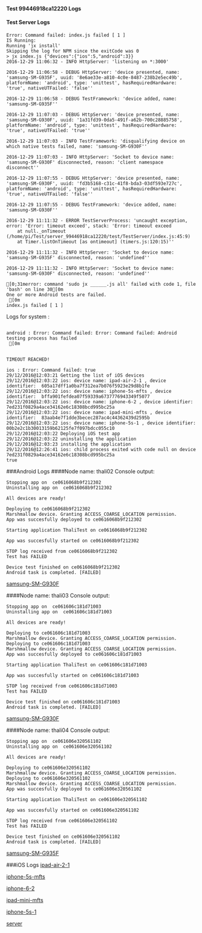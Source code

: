 #### Test 99446918ca12220 Logs

#### Test Server Logs
```
Error: Command failed: index.js failed [ 1 ]
IS Running:
Running 'jx install'
Skipping the log for NPM since the exitCode was 0
> jx index.js {"devices":{"ios":5,"android":3}}
2016-12-29 11:06:32 - INFO HttpServer: 'listening on *:3000'

2016-12-29 11:06:58 - DEBUG HttpServer: 'device presented, name: 'samsung-SM-G935F', uuid: '8e6ae33e-a810-4c0e-8487-238b2e5ec49b', platformName: 'android', type: 'unittest', hasRequiredHardware: 'true', nativeUTFailed: 'false''

2016-12-29 11:06:58 - DEBUG TestFramework: 'device added, name: 'samsung-SM-G935F''

2016-12-29 11:07:03 - DEBUG HttpServer: 'device presented, name: 'samsung-SM-G930F', uuid: '1a31fd39-0da5-491f-a62b-700c28885758', platformName: 'android', type: 'unittest', hasRequiredHardware: 'true', nativeUTFailed: 'true''

2016-12-29 11:07:03 - INFO TestFramework: 'disqualifying device on which native tests failed, name: 'samsung-SM-G930F''

2016-12-29 11:07:03 - INFO HttpServer: 'Socket to device name: 'samsung-SM-G930F' disconnected, reason: 'client namespace disconnect''

2016-12-29 11:07:55 - DEBUG HttpServer: 'device presented, name: 'samsung-SM-G930F', uuid: 'fd3b5168-c31c-41f8-bda3-03df593e727c', platformName: 'android', type: 'unittest', hasRequiredHardware: 'true', nativeUTFailed: 'false''

2016-12-29 11:07:55 - DEBUG TestFramework: 'device added, name: 'samsung-SM-G930F''

2016-12-29 11:11:32 - ERROR TestServerProcess: 'uncaught exception, error: 'Error: timeout exceed', stack: 'Error: timeout exceed
    at null._onTimeout (/home/pi/Test/server_99446918ca12220/test/TestServer/index.js:45:9)
    at Timer.listOnTimeout [as ontimeout] (timers.js:120:15)''

2016-12-29 11:11:32 - INFO HttpServer: 'Socket to device name: 'samsung-SM-G935F' disconnected, reason: 'undefined''

2016-12-29 11:11:32 - INFO HttpServer: 'Socket to device name: 'samsung-SM-G930F' disconnected, reason: 'undefined''

[0;31merror: command 'sudo jx ______.js all' failed with code 1, file 'bash' on line 30[0m
One or more Android tests are failed.
 [0m
index.js failed [ 1 ]

```


Logs for system : 
```

android : Error: Command failed: Error: Command failed: Android testing process has failed
 [0m


TIMEOUT REACHED!

ios : Error: Command failed: true
29/12/2016@12:03:21 Getting the list of iOS devices 
29/12/2016@12:03:22 ios: device name: ipad-air-2-1 , device identifier:  605a17dff1a0ba7f312ea7b076f5923e29d8b1fe
29/12/2016@12:03:22 ios: device name: iphone-5s-mfts , device identifier:  bffa901fefdea07f59339a6737776943349f5077
29/12/2016@12:03:22 ios: device name: iphone-6-2 , device identifier:  7ed231f0829a4ace34162e6c18308bcd995bc25a
29/12/2016@12:03:22 ios: device name: ipad-mini-mfts , device identifier:  83aab4e7f1dde3becec287ac4c44362439d2595b
29/12/2016@12:03:22 ios: device name: iphone-5s-1 , device identifier:  00b2e2c1b30013159b62125fe7f097bdcc055c10
29/12/2016@12:03:22 Deploying iOS test app 
29/12/2016@12:03:22 uninstalling the application 
29/12/2016@12:03:23 installing the application 
29/12/2016@12:26:41 ios: child process exited with code null on device 7ed231f0829a4ace34162e6c18308bcd995bc25a 
true

```
###Android Logs
####Node name: thali02
Console output:
```
Stopping app on  ce0616068b9f212302
Uninstalling app on  ce0616068b9f212302

All devices are ready!

Deploying to ce0616068b9f212302
Marshmallow device. Granting ACCESS_COARSE_LOCATION permission.
App was succesfully deployed to ce0616068b9f212302

Starting application ThaliTest on ce0616068b9f212302

App was succesfully started on ce0616068b9f212302

STOP log received from ce0616068b9f212302
Test has FAILED

Device test finished on ce0616068b9f212302 
Android task is completed. [FAILED]
```
[samsung-SM-G930F](https://github.com/ThaliTester/TestResults/blob/99446918ca12220_Increased_timeouts_for_test_write_andrew-aladev/thali02_samsung-SM-G930F.md)

####Node name: thali03
Console output:
```
Stopping app on  ce061606c181d71003
Uninstalling app on  ce061606c181d71003

All devices are ready!

Deploying to ce061606c181d71003
Marshmallow device. Granting ACCESS_COARSE_LOCATION permission.
Deploying to ce061606c181d71003
Marshmallow device. Granting ACCESS_COARSE_LOCATION permission.
App was succesfully deployed to ce061606c181d71003

Starting application ThaliTest on ce061606c181d71003

App was succesfully started on ce061606c181d71003

STOP log received from ce061606c181d71003
Test has FAILED

Device test finished on ce061606c181d71003 
Android task is completed. [FAILED]
```
[samsung-SM-G930F](https://github.com/ThaliTester/TestResults/blob/99446918ca12220_Increased_timeouts_for_test_write_andrew-aladev/thali03_samsung-SM-G930F.md)

####Node name: thali04
Console output:
```
Stopping app on  ce061606e320561102
Uninstalling app on  ce061606e320561102

All devices are ready!

Deploying to ce061606e320561102
Marshmallow device. Granting ACCESS_COARSE_LOCATION permission.
Deploying to ce061606e320561102
Marshmallow device. Granting ACCESS_COARSE_LOCATION permission.
App was succesfully deployed to ce061606e320561102

Starting application ThaliTest on ce061606e320561102

App was succesfully started on ce061606e320561102

STOP log received from ce061606e320561102
Test has FAILED

Device test finished on ce061606e320561102 
Android task is completed. [FAILED]
```
[samsung-SM-G935F](https://github.com/ThaliTester/TestResults/blob/99446918ca12220_Increased_timeouts_for_test_write_andrew-aladev/thali04_samsung-SM-G935F.md)


###iOS Logs
[ipad-air-2-1](https://github.com/ThaliTester/TestResults/blob/99446918ca12220_Increased_timeouts_for_test_write_andrew-aladev/iOS_ipad-air-2-1.md)

[iphone-5s-mfts](https://github.com/ThaliTester/TestResults/blob/99446918ca12220_Increased_timeouts_for_test_write_andrew-aladev/iOS_iphone-5s-mfts.md)

[iphone-6-2](https://github.com/ThaliTester/TestResults/blob/99446918ca12220_Increased_timeouts_for_test_write_andrew-aladev/iOS_iphone-6-2.md)

[ipad-mini-mfts](https://github.com/ThaliTester/TestResults/blob/99446918ca12220_Increased_timeouts_for_test_write_andrew-aladev/iOS_ipad-mini-mfts.md)

[iphone-5s-1](https://github.com/ThaliTester/TestResults/blob/99446918ca12220_Increased_timeouts_for_test_write_andrew-aladev/iOS_iphone-5s-1.md)

[server](https://github.com/ThaliTester/TestResults/blob/99446918ca12220_Increased_timeouts_for_test_write_andrew-aladev/iOS_server.md)




